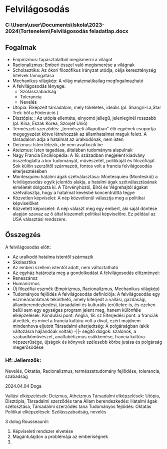 # Felvilágosodás
### C:\Users\user\Documents\Iskola\2023-2024\Tortenelem\Felvilágosodás feladatlap.docx
## Fogalmak
- Empirizmus: tapasztalatból megismerni a világot
- Racionalizmus: Emberi ésszel való megismerése a világnak
- Scholasztika: Az ókori filozófikus irányzat utódja, célja kereszténység hitelvek támogatása
- Mechanikus világkép: A világ matematikailag megfogalmazható 
- A felvilágosodás lényege:
  - Szólásszabadság
  - Tolerancia
  - Nevelés
- Utópia: Elképzelt társadalom, mely tökéletes, ideális (pl. Shangri-La,Star Trek-ből a Föderáció )
- Disztópia: : Az utópia ellentéte, elnyomó jellegű, jelenleginél rosszabb (pl. Kína, Észak Korea, Szovjet Unió)
- Természeti szerződés: „természeti állapotban” élő egyének csoportja megegyezést kötve létrehozzák az államhatalmat maguk felett. A társadalom adja a hatalmat az uralkodónak, nem isten
- Deizmus: Isten létezik, de nem avatkozik be
- Ateizmus: Isten tagadása, általában tudományra alapulnak
- Nagy Francia Enciklopédia: A 18. században megjelent kiadvány összefoglalta a kor tudományát, művészetét, politikáját és filozófiáját. Sok külön szerzőtől származott, fontos volt a francia felvilágosodás elterjesztésében 
- Montesquieu hatalmi ágak szétválasztása: Montesquieu (Monteskiő) a felvilágosodás egyik jelentős alakja, a hatalmi ágak szétválasztásának elméletét dolgozta ki. A Törvényhozói, Bírói és Végrehajtói ágakat szétválasztja, hogy a hatalmat kevésbé koncentrálttá tegye 
- Közvetlen képviselet: A nép közvetlenül választja meg a politikai képviselőket
- Közvetett képviselet: A nép választ meg egy embert, aki saját döntése alapján szavaz az ő által kiszemelt politikai képviselőre. Ez például az USA választási rendszere.

## Összegzés
A felvilágosodás előtt:
- Az uralkodó hatalma istentől származik
- Skolasztika
- Az emberi szellem istentől adott, nem változtatható
- Az egyház határozta meg a gondolkodást
A felvilágosodás előzményei:
- Reneszánsz
- Humanizmus
- Új filozófiai eszmék (Empirizmus, Racionalizmus, Mechanikus világkép)
- Tudományos fejlődés
A felvilágosodás definíciója: A felvilágosodás egy eszmeáramlatnak tekinthető, amely kiterjedt a vallási, gazdasági, államberendezkedési, társadalmi és kulturális terültekre is, és ezeken belül sem egy egységes program jelent meg, hanem különféle elképzelések. 
Kiindulási pont: Anglia, 18. sz
Elterjedési pont: a franciák átvették, és mivel a francia kultúra volt a divat, ezért majdnem mindenhova eljutott
Társadalmi elterjedtség: A polgárságban (akik változásra hajlandóak voltak)
-||- segítő dolgok: szalonok, a szabadkőművészet, analfabétizmus csökkenése, francia kultúra népszerűsége, újságok és könyvek szélesebb körbe jutása és polgárság megerősödése
### Hf: Jellemzők:
Nevelés, Oktatás, Racionalizmus, természettudomány fejlődése, tolerancia, szabadság

2024.04.04 Doga

Vallási elképzelések: Deizmus, Atheizmus
Társadalmi elképzelések: Utópia, Disztópia, Társadalmi szerződés tana
Állam berendezkedés: Hatalmi ágak szétosztása, Társadalmi szerződés tana
Tudományos fejlődés: Oktatás
Politikai elképzelések: Szólásszabadság, nevelés

3 dolog Rousseauról:
1. Képviseleti rendszer elvetése
2. Magántulajdon a problémája az emberiségnek
3. 